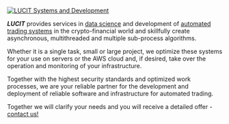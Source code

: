 [![LUCIT Systems and Development](https://www.lucit.tech/files/images/logos/LUCIT-LOGO.png)](https://www.lucit.tech)

***LUCIT*** provides services in [data science](https://www.lucit.tech/data-science.html) and development of [automated trading systems](https://www.lucit.tech/crypto-trading-bot.html) in the crypto-financial world and skillfully create asynchronous, multithreaded and multiple sub-process algorithms.

Whether it is a single task, small or large project, we optimize these systems for your use on servers or the AWS cloud and, if desired, take over the operation and monitoring of your infrastructure.

Together with the highest security standards and optimized work processes, we are your reliable partner for the development and deployment of reliable software and infrastructure for automated trading.

Together we will clarify your needs and you will receive a detailed offer - [contact us!](https://www.lucit.tech/contact.html)
